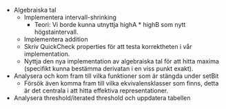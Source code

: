 
- Algebraiska tal
	- Implementera intervall-shrinking
		- Teori: Vi borde kunna utnyttja highA * highB som nytt högstaintervall.
	- Implementera addition
	- Skriv QuickCheck properties för att testa korrektheten i vår implementation.
	- Nyttja den nya implementation av algebraiska tal för att hitta maxima (specifikt kunna bestämma derivatan i en viss punkt exakt).
- Analysera och kom fram till vilka funktioner som är stängda under setBit
	- Försök även komma fram till vilka ekvivalensklasser som finns, detta är det centrala i att hitta effektiva representationer.
- Analysera threshold/iterated threshold och uppdatera tabellen